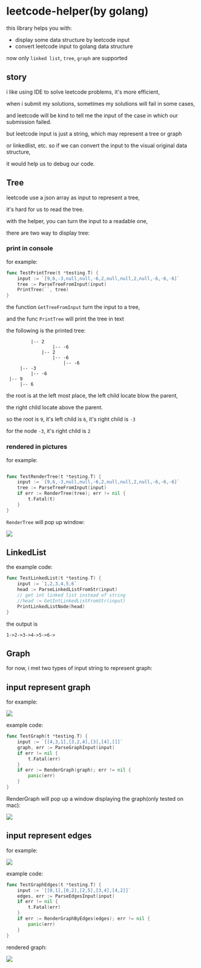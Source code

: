 # leetcode-helper(by golang)

this library helps you with:

- display some data structure by leetcode input
- convert leetcode input to golang data structure

now only `linked list`, `tree`, `graph` are supported

## story

i like using IDE to solve leetcode problems, it's more efficient,

when i submit my solutions, sometimes my solutions will fail in some cases, 

and leetcode will be kind to tell me the input of the case in which our submission failed.

but leetcode input is just a string, which may represent a tree or graph 

or linkedlist, etc. so if we can convert the input to the visual original data structure, 

it would help us to debug our code.



## Tree

leetcode use a json array as input to represent a tree,

it's hard for us to read the tree.

with the helper, you can turn the input to a readable one,

there are two way to display tree:


### print in console

for example:

```go
func TestPrintTree(t *testing.T) {
	input := `[9,6,-3,null,null,-6,2,null,null,2,null,-6,-6,-6]`
	tree := ParseTreeFromInput(input)
	PrintTree(``, tree)
}
```

the function `GetTreeFromInput` turn the input to a tree,

and the func `PrintTree` will print the tree in text

the following is the printed tree:

```
         |-- 2
                 |-- -6
             |-- 2
                 |-- -6
                     |-- -6
     |-- -3
         |-- -6
 |-- 9
     |-- 6
```

the root is at the left most place, the left child locate blow the parent, 

the right child locate above the parent.

so the root is `9`, it's left child is `6`, it's right child is `-3`

for the node `-3`, it's right child is `2`

### rendered in pictures

for example:

```go

func TestRenderTree(t *testing.T) {
	input := `[9,6,-3,null,null,-6,2,null,null,2,null,-6,-6,-6]`
	tree := ParseTreeFromInput(input)
	if err := RenderTree(tree); err != nil {
		t.Fatal(t)
	}
}
```

`RenderTree` will pop up window:

![](./images/pop-up-window-tree.png)


## LinkedList

the example code:

```go
func TestLinkedList(t *testing.T) {
	input := `1,2,3,4,5,6`
	head := ParseLinkedListFromStr(input)
	// get int linked list instead of string
	//head := GetIntLinkedListFromStr(input)
	PrintLinkedListNode(head)
}
```

the output is 
```
1->2->3->4->5->6->
```


## Graph

for now, i met two types of input string to represent graph:

## input represent graph


for example: 

![](./images/graph_example.png)


example code:

```go
func TestGraph(t *testing.T) {
	input := `[[4,3,1],[3,2,4],[3],[4],[]]`
	graph, err := ParseGraphInput(input)
	if err != nil {
		t.Fatal(err)
	}
	if err := RenderGraph(graph); err != nil {
		panic(err)
	}
}
```
RenderGraph will pop up a window  displaying the graph(only tested on mac):

![](./images/pop-up-window.png)

## input represent edges

for example:

![](./images/edges.png)

example code:

```go
func TestGraphEdges(t *testing.T) {
	input := `[[0,1],[0,2],[2,5],[3,4],[4,2]]`
	edges, err := ParseEdgesInput(input)
	if err != nil {
		t.Fatal(err)
	}
	if err := RenderGraphByEdges(edges); err != nil {
		panic(err)
	}
}
```

rendered graph:

![](./images/pop-up-window1.png)
